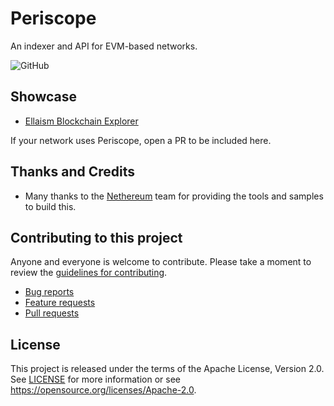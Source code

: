 # Periscope

An indexer and API for EVM-based networks.

![GitHub](https://img.shields.io/github/license/blocksentinel/periscope)

## Showcase

* [Ellaism Blockchain Explorer](https://explorer.ellaism.io)

If your network uses Periscope, open a PR to be included here.

## Thanks and Credits

* Many thanks to the [Nethereum](https://github.com/Nethereum/Nethereum) team for providing the tools and samples to build this.

## Contributing to this project

Anyone and everyone is welcome to contribute. Please take a moment to
review the [guidelines for contributing](CONTRIBUTING.md).

* [Bug reports](CONTRIBUTING.md#bugs)
* [Feature requests](CONTRIBUTING.md#features)
* [Pull requests](CONTRIBUTING.md#pull-requests)

## License

This project is released under the terms of the Apache License, Version 2.0. See [LICENSE](LICENSE) 
for more information or see https://opensource.org/licenses/Apache-2.0.
